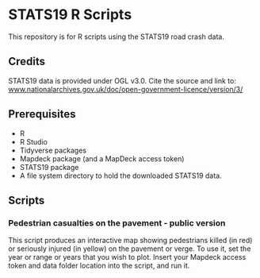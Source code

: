 # STATS19 R Scripts

This repository is for R scripts using the STATS19 road crash data. 

## Credits
STATS19 data is provided under OGL v3.0. Cite the source and link to: www.nationalarchives.gov.uk/doc/open-government-licence/version/3/

## Prerequisites
* R
* R Studio
* Tidyverse packages
* Mapdeck package (and a MapDeck access token)
* STATS19 package
* A file system directory to hold the downloaded STATS19 data.

## Scripts
### Pedestrian casualties on the pavement - public version
This script produces an interactive map showing pedestrians killed (in red) or seriously injured (in yellow) on the pavement or verge.  To use it, set the year or range or years that you wish to plot.  Insert your Mapdeck access token and data folder location into the script, and run it.